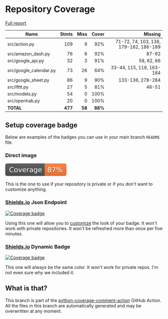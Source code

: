 # Repository Coverage

[Full report](https://htmlpreview.github.io/?https://github.com/andgineer/docker-amazon-dash-button-hack/blob/python-coverage-comment-action-data/htmlcov/index.html)

| Name                    |    Stmts |     Miss |   Cover |   Missing |
|------------------------ | -------: | -------: | ------: | --------: |
| src/action.py           |      109 |        9 |     92% |71-72, 74, 103, 136, 179-182, 186-189 |
| src/amazon\_dash.py     |       76 |        6 |     92% |     87-92 |
| src/google\_api.py      |       32 |        3 |     91% |58, 62, 66 |
| src/google\_calendar.py |       73 |       26 |     64% |33-44, 115, 118, 163-184 |
| src/google\_sheet.py    |       86 |        9 |     90% |133-136, 278-284 |
| src/ifttt.py            |       27 |        5 |     81% |     46-51 |
| src/models.py           |       54 |        0 |    100% |           |
| src/openhab.py          |       20 |        0 |    100% |           |
|               **TOTAL** |  **477** |   **58** | **88%** |           |


## Setup coverage badge

Below are examples of the badges you can use in your main branch `README` file.

### Direct image

[![Coverage badge](https://raw.githubusercontent.com/andgineer/docker-amazon-dash-button-hack/python-coverage-comment-action-data/badge.svg)](https://htmlpreview.github.io/?https://github.com/andgineer/docker-amazon-dash-button-hack/blob/python-coverage-comment-action-data/htmlcov/index.html)

This is the one to use if your repository is private or if you don't want to customize anything.

### [Shields.io](https://shields.io) Json Endpoint

[![Coverage badge](https://img.shields.io/endpoint?url=https://raw.githubusercontent.com/andgineer/docker-amazon-dash-button-hack/python-coverage-comment-action-data/endpoint.json)](https://htmlpreview.github.io/?https://github.com/andgineer/docker-amazon-dash-button-hack/blob/python-coverage-comment-action-data/htmlcov/index.html)

Using this one will allow you to [customize](https://shields.io/endpoint) the look of your badge.
It won't work with private repositories. It won't be refreshed more than once per five minutes.

### [Shields.io](https://shields.io) Dynamic Badge

[![Coverage badge](https://img.shields.io/badge/dynamic/json?color=brightgreen&label=coverage&query=%24.message&url=https%3A%2F%2Fraw.githubusercontent.com%2Fandgineer%2Fdocker-amazon-dash-button-hack%2Fpython-coverage-comment-action-data%2Fendpoint.json)](https://htmlpreview.github.io/?https://github.com/andgineer/docker-amazon-dash-button-hack/blob/python-coverage-comment-action-data/htmlcov/index.html)

This one will always be the same color. It won't work for private repos. I'm not even sure why we included it.

## What is that?

This branch is part of the
[python-coverage-comment-action](https://github.com/marketplace/actions/python-coverage-comment)
GitHub Action. All the files in this branch are automatically generated and may be
overwritten at any moment.
